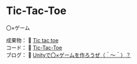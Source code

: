 # Tic-Tac-Toe

〇×ゲーム

成果物： 📖 [Tic tac toe](https://play.unity.com/mg/other/tic-tac-toe-19)  
コード： 📖 [Tic-Tac-Toe](https://github.com/muzudho/Tic-Tac-Toe)  
ブログ： 📖 [Unityで〇×ゲームを作ろうぜ（＾～＾）？](https://crieit.net/posts/Unity-63c6b45134197)  
